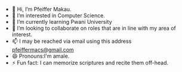 - 👋 Hi, I’m Pfeiffer Makau.
- 👀 I’m interested in Computer Science.
- 🌱 I’m currently learning Pwani University
- 💞️ I’m looking to collaborate on roles that are in line with my area of interest.
- 📫 I may be reached via email using this address pfeiffermacs@gmail.com
- 😄 Pronouns:I'm amale.
- ⚡ Fun fact: I can memorize scriptures and recite them off-head.

<!---
pfeiifer/pfeiifer is a ✨ special ✨ repository because its `README.md` (this file) appears on your GitHub profile.
You can click the Preview link to take a look at your changes.
--->
